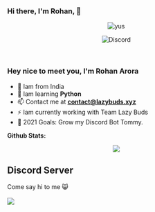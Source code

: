 ### Hi there, I'm Rohan, 🚀
<p align="center"> <img src="https://komarev.com/ghpvc/?username=Rohanarora17" alt="yus" /> </p>

<p align="center"> <img src="https://discord.c99.nl/widget/theme-2/588473881120079872.png" alt="Discord" /> </p>


<br />

### Hey nice to meet you, I'm Rohan Arora
- 🚩 Iam from India
- 🔭 Iam learning **Python** 
- 📫 Contact me at **contact@lazybuds.xyz**
- ⚡ Iam currently working with Team Lazy Buds
- 🌱 2021 Goals: Grow my Discord Bot Tommy.

 
**Github Stats:**

<p align="center">
  <img align="center" src="https://github-readme-stats.vercel.app/api?username=Rohanarora17&show_icons=true&theme=dark&line_height=21">

## Discord Server
Come say hi to me 😸
</br></br>
<a href="https://discord.gg/gCmPWtC"><img src="https://invidget.switchblade.xyz/gCmPWtC"/></a>
<br><br>
